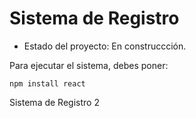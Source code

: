 <h1>Sistema de Registro</h1>

- Estado del proyecto: En construccción.

Para ejecutar el sistema, debes poner:

```npm install react```

Sistema de Registro 2

